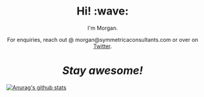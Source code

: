 <h1 align='center'> Hi! :wave:</h1>
<p align='center'>
I'm Morgan.
</p>
<p align='center'>For enquiries, reach out @ morgan@symmetricaconsultants.com or over on <a href="https://twitter.com/MTDevOps">Twitter</a>.</p>

<h1 align='center'><i>Stay awesome!</i></h1>

[![Anurag's github stats](https://github-readme-stats.vercel.app/api?username=travis-md&count_private=true&theme=prussian&show_icons=true&align=center)](https://www.symmetricaconsultants.com/)



<!--
[![Top Langs](https://github-readme-stats.vercel.app/api/top-langs/?username=travis-md&layout=compact&theme=prussian)](https://www.symmetricaconsultants.com/)
-->
<!--
**travis-md/travis-md** is a ✨ _special_ ✨ repository because its `README.md` (this file) appears on your GitHub profile.

Here are some ideas to get you started:

- 🔭 I’m currently working on ...
- 🌱 I’m currently learning ...
- 👯 I’m looking to collaborate on ...
- 🤔 I’m looking for help with ...
- 💬 Ask me about ...
- 📫 How to reach me: ...
- 😄 Pronouns: ...
- ⚡ Fun fact: ...
-->
